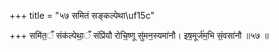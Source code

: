 +++
title = "५७ समितं सङ्कल्पेथा\uf15c"

+++
समि॑त॒ँ संक॑ल्पेथा॒ँ संप्रि॑यौ रोचि॒ष्णू सु॑मन॒स्यमा॑नौ। इष॒मूर्ज॑म॒भि सं॒वसा॑नौ ॥५७ ॥